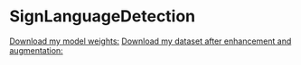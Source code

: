# SignLanguageDetection

[Download my model weights:](https://drive.google.com/drive/folders/1B7_U6rLNXSCRmL89Z-cUCLpiLTMfKBT2?usp=share_link)
[Download my dataset after enhancement and augmentation:](https://drive.google.com/drive/folders/1MyD0Jx0ijrp2g7kf7Wn-8wOZjNfGDeuF?usp=share_link)
